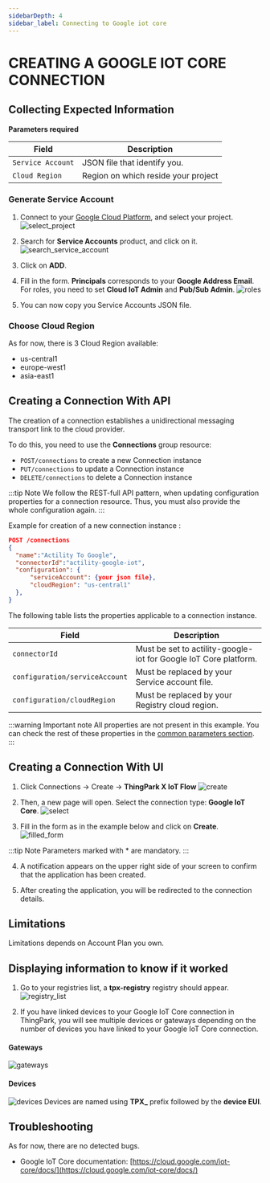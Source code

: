 ```yaml
---
sidebarDepth: 4
sidebar_label: Connecting to Google iot core
---
```


# CREATING A GOOGLE IOT CORE CONNECTION

## Collecting Expected Information

**Parameters required**

| Field | Description |
| ------ | ----------- |
| ```Service Account``` | JSON file that identify you.|
| ```Cloud Region``` | Region on which reside your project |

### Generate Service Account

1. Connect to your [Google Cloud Platform](https://console.cloud.google.com/home), and select your project.
![select_project](images/select_project.png)

2. Search for **Service Accounts** product, and click on it.
![search_service_account](images/search_service_account.png)

3. Click on **ADD**.

4. Fill in the form. **Principals** corresponds to your **Google Address Email**. For roles, you need to set **Cloud IoT Admin** and **Pub/Sub Admin**.
![roles](images/roles.png)

5. You can now copy you Service Accounts JSON file.

### Choose Cloud Region

As for now, there is 3 Cloud Region available:
* us-central1
* europe-west1
* asia-east1

## Creating a Connection With API

The creation of a connection establishes a unidirectional messaging transport link to the cloud provider.

To do this, you need to use the **Connections** group resource:
*	`POST/connections` to create a new Connection instance
*	`PUT/connections` to update a Connection instance
*	`DELETE/connections` to delete a Connection instance


:::tip Note
We follow the REST-full API pattern, when updating configuration properties for a connection resource. Thus, you must also provide the whole configuration again.
:::

Example for creation of a new connection instance :

```json
POST /connections
{
  "name":"Actility To Google",
  "connectorId":"actility-google-iot",
  "configuration": {
      "serviceAccount": {your json file},
      "cloudRegion": "us-central1"
  },
}
```

The following table lists the properties applicable to a connection instance.

| Field | Description |
| ------ | ----------- |
| ```connectorId``` | Must be set to actility-google-iot for Google IoT Core platform. |
| ```configuration/serviceAccount``` | Must be replaced by your Service account file. |
| ```configuration/cloudRegion``` | Must be replaced by your Registry cloud region. |

:::warning Important note
All properties are not present in this example. You can check the rest of these properties in the [common parameters section](../../../Getting_Started/Setting_Up_A_Connection_instance/About_connections.html#common-parameters).
:::

## Creating a Connection With UI

1. Click Connections -&gt; Create -&gt; **ThingPark X IoT Flow**
![create](images/create.png)


2. Then, a new page will open. Select the connection type: **Google IoT Core**.
![select](images/select.png)

3. Fill in the form as in the example below and click on **Create**.
![filled_form](images/filled_form.png)

:::tip Note
Parameters marked with * are mandatory.
:::

4. A notification appears on the upper right side of your screen to confirm that the application has been created.

5. After creating the application, you will be redirected to the connection details.

## Limitations

Limitations depends on Account Plan you own.

## Displaying information to know if it worked

1. Go to your registries list, a **tpx-registry** registry should appear.
![registry_list](images/registry_list.png)

2. If you have linked devices to your Google IoT Core connection in ThingPark, you will see multiple devices or gateways
depending on the number of devices you have linked to your Google IoT Core connection.

#### Gateways
![gateways](images/gateways.png)

#### Devices
![devices](images/devices.png)
Devices are named using **TPX_** prefix followed by the **device EUI**.
## Troubleshooting

As for now, there are no detected bugs.

* Google IoT Core documentation: [https://cloud.google.com/iot-core/docs/](https://cloud.google.com/iot-core/docs/)
